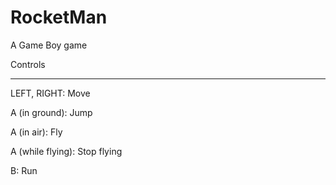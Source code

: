 RocketMan
=========

A Game Boy game

Controls
*********

LEFT, RIGHT: Move

A (in ground): Jump

A (in air): Fly

A (while flying): Stop flying

B: Run
